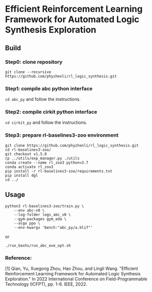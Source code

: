 # Efficient Reinforcement Learning Framework for Automated Logic Synthesis Exploration


## Build

### Step0: clone repository
```
git clone --recursive https://github.com/phyzhenli/rl_logic_synthesis.git
```

### Step1: compile abc python interface
`cd abc_py` and follow the instructions.

### Step2: compile cirkit python interface
`cd cirkit_py` and follow the instructions.

### Step3: prepare rl-baselines3-zoo environment
```
git clone https://github.com/phyzhenli/rl_logic_synthesis.git
cd rl-baselines3-zoo/
git checkout v1.5.0
cp ../utils/exp_manager.py ./utils
conda create --name rl_zoo3 python=3.7
conda activate rl_zoo3
pip install -r rl-baselines3-zoo/requirements.txt
pip install dgl
cd ../
```

## Usage
```
python3 rl-baselines3-zoo/train.py \
    --env abc-v0 \
    --log-folder logs_abc_v0 \
    --gym-packages gym_eda \
    --algo ppo \
    --env-kwargs 'bench:"abc_py/a.blif"'
```
or
```
./run_bashs/run_abc_exe_opt.sh
```

### Reference:
[1] Qian, Yu, Xuegong Zhou, Hao Zhou, and Lingli Wang. "Efficient Reinforcement Learning Framework for Automated Logic Synthesis Exploration." In 2022 International Conference on Field-Programmable Technology (ICFPT), pp. 1-6. IEEE, 2022.